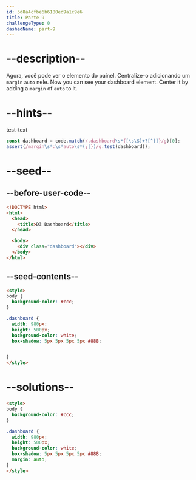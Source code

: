 ```yaml
---
id: 5d8a4cfbe6b6180ed9a1c9e6
title: Parte 9
challengeType: 0
dashedName: part-9
---
```


# --description--

Agora, você pode ver o elemento do painel. Centralize-o adicionando um `margin` `auto` nele.
Now you can see your dashboard element. Center it by adding a `margin` of `auto` to it.

# --hints--

test-text

```js
const dashboard = code.match(/.dashboard\s*{[\s\S]+?[^}]}/g)[0];
assert(/margin\s*:\s*auto\s*(;|})/g.test(dashboard));
```

# --seed--

## --before-user-code--

```html
<!DOCTYPE html>
<html>
  <head>
    <title>D3 Dashboard</title>
  </head>

  <body>
    <div class="dashboard"></div>
  </body>
</html>
```

## --seed-contents--

```html
<style>
body {
  background-color: #ccc;
}

.dashboard {
  width: 980px;
  height: 500px;
  background-color: white;
  box-shadow: 5px 5px 5px 5px #888;


}
</style>
```

# --solutions--

```html
<style>
body {
  background-color: #ccc;
}

.dashboard {
  width: 980px;
  height: 500px;
  background-color: white;
  box-shadow: 5px 5px 5px 5px #888;
  margin: auto;
}
</style>
```
